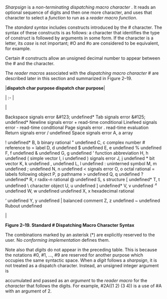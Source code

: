  



*Sharpsign* is a *non-terminating dispatching macro character* . It reads an optional sequence of digits and then one more character, and uses that character to select a *function* to run as a *reader macro function*. 



The *standard syntax* includes constructs introduced by the # character. The syntax of these constructs is as follows: a character that identifies the type of construct is followed by arguments in some form. If the character is a letter, its *case* is not important; #O and #o are considered to be equivalent, for example. 



Certain # constructs allow an unsigned decimal number to appear between the # and the character. 



The *reader macros* associated with the *dispatching macro character* # are described later in this section and summarized in Figure 2–19.  







|**dispatch char purpose dispatch char purpose**|

| :- |

|<p>Backspace signals error \&#123; undefined\* Tab signals error \&#125; undefined\* Newline signals error + read-time conditional Linefeed signals error - read-time conditional Page signals error . read-time evaluation Return signals error / undefined Space signals error A, a array </p><p>! undefined* B, b binary rational " undefined C, c complex number # reference to = label D, d undefined $ undefined E, e undefined % undefined F, f undefined & undefined G, g undefined ’ function abbreviation H, h undefined ( simple vector I, i undefined ) signals error J, j undefined * bit vector K, k undefined , undefined L, l undefined : uninterned symbol M, m undefined ; undefined N, n undefined < signals error O, o octal rational = labels following object P, p pathname > undefined Q, q undefined ? undefined* R, r radix-<i>n</i> rational @ undefined S, s structure [ undefined* T, t undefined \ character object U, u undefined ] undefined* V, v undefined <i><sup>∧</sup></i> undefined W, w undefined undefined X, x hexadecimal rational </p><p>‘ undefined Y, y undefined | balanced comment Z, z undefined ~ undefined Rubout undefined</p>|





**Figure 2–19. Standard # Dispatching Macro Character Syntax** 



The combinations marked by an asterisk (\*) are explicitly reserved to the user. No *conforming implementation* defines them. 



Note also that *digits* do not appear in the preceding table. This is because the notations #0, #1, ..., #9 are reserved for another purpose which occupies the same syntactic space. When a *digit* follows a *sharpsign*, it is not treated as a dispatch character. Instead, an unsigned integer argument is  







accumulated and passed as an *argument* to the *reader macro* for the *character* that follows the digits. For example, #2A((1 2) (3 4)) is a use of #A with an argument of 2. 



